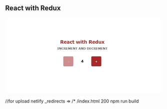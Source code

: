 <h2>React with Redux</h2>

<img src="./src/images/image.jpg" alt="image">

//for upload netlify
_redirects => /* /index.html 200
npm run build